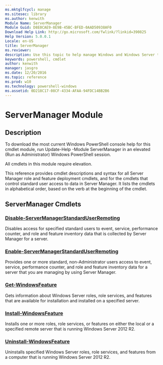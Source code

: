 ```yaml
---
ms.mktglfcycl: manage
ms.sitesec: library
ms.author: kenwith
Module Name: ServerManager
Module Guid: D8E0CAE9-8E9B-45BC-BFED-0AAD50938AF0
Download Help Link: http://go.microsoft.com/fwlink/?linkid=390825
Help Version: 5.0.0.1
Locale: en-US
title: ServerManager
ms.reviewer:
description: Use this topic to help manage Windows and Windows Server technologies with Windows PowerShell.
keywords: powershell, cmdlet
author: kenwith
manager: jasgro
ms.date: 12/20/2016
ms.topic: reference
ms.prod: w10
ms.technology: powershell-windows
ms.assetid: 0D218C17-08CF-4334-AFAA-94FDC14BB2B6
---
```


# ServerManager Module
## Description
To download the most current Windows PowerShell console help for this cmdlet module, run Update-Help -Module ServerManager in an elevated (Run as Administrator) Windows PowerShell session.

All cmdlets in this module require elevation.

This reference provides cmdlet descriptions and syntax for all Server Manager role and feature deployment cmdlets, and for the cmdlets that control standard user access to data in Server Manager. It lists the cmdlets in alphabetical order, based on the verb at the beginning of the cmdlet.

## ServerManager Cmdlets
### [Disable-ServerManagerStandardUserRemoting](./Disable-ServerManagerStandardUserRemoting.md)
Disables access for specified standard users to event, service, performance counter, and role and feature inventory data that is collected by Server Manager for a server.

### [Enable-ServerManagerStandardUserRemoting](./Enable-ServerManagerStandardUserRemoting.md)
Provides one or more standard, non-Administrator users access to event, service, performance counter, and role and feature inventory data for a server that you are managing by using Server Manager.

### [Get-WindowsFeature](./Get-WindowsFeature.md)
Gets information about Windows Server roles, role services, and features that are available for installation and installed on a specified server.

### [Install-WindowsFeature](./Install-WindowsFeature.md)
Installs one or more roles, role services, or features on either the local or a specified remote server that is running Windows Server 2012 R2.

### [Uninstall-WindowsFeature](./Uninstall-WindowsFeature.md)
Uninstalls specified Windows Server roles, role services, and features from a computer that is running Windows Server 2012 R2.


